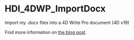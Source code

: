 # HDI_4DWP_ImportDocx

Import my .docx files into a 4D Write Pro document (4D v19)

Find more information on [the blog post](https://blog.4d.com/from-docx-format-to-4d-write-pro/).
